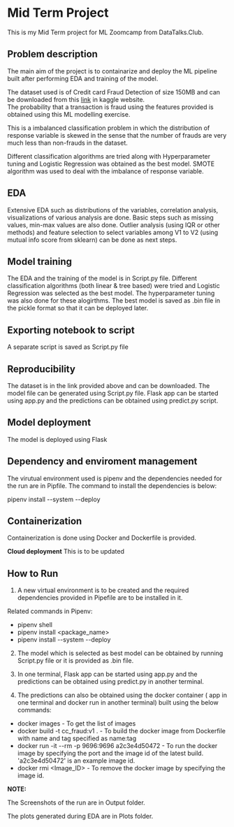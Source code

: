 # Mid Term Project

This is my Mid Term project for ML Zoomcamp from DataTalks.Club.

## Problem description

The main aim of the project is to containarize and deploy the ML pipeline built
after performing EDA and training of the model. 

The dataset used is of Credit card Fraud Detection of size 150MB and can be
downloaded from this [link](https://www.kaggle.com/datasets/mlg-ulb/creditcardfraud) in kaggle website.  
The probability that a transaction is fraud using the features provided is obtained
using this ML modelling exercise.

This is a imbalanced classification problem in which the distribution of response
variable is skewed in the sense that the number of frauds are very much less
than non-frauds in the dataset.

Different classification algorithms are tried along with Hyperparameter tuning
and Logistic Regression was obtained as the best model. SMOTE algorithm was 
used to deal with the imbalance of response variable. 

## EDA
Extensive EDA such as distributions of the variables, correlation analysis, visualizations of various
analysis are done. Basic steps such as missing values, min-max values are also done.
Outlier analysis (using IQR or other methods) and feature selection 
to select variables among V1 to V2 (using mutual info score from sklearn) 
can be done as next steps.

## Model training
The EDA and the training of the model is in Script.py file. Different 
classification algorithms (both linear & tree based) were tried and 
Logistic Regression was selected as the best model. The hyperparameter tuning was
also done for these alogirthms. The best model is saved
as .bin file in the pickle format so that it can be deployed later.

## Exporting notebook to script
A separate script is saved as Script.py file

## Reproducibility
The dataset is in the link provided above and can be downloaded.
The model file can be generated using Script.py file. Flask app can be 
started using app.py and the predictions can be obtained using predict.py script.

## Model deployment
The model is deployed using Flask

## Dependency and enviroment management
The virutual environment used is pipenv and the dependencies needed for the run 
are in Pipfile. The command to install the dependencies is below:

pipenv install --system --deploy

## Containerization
Containerization is done using Docker and Dockerfile is provided.

**Cloud deployment**
This is to be updated

## How to Run

1. A new virtual environment is to be created and the required dependencies 
provided in Pipefile are to be installed in it.

Related commands in Pipenv: 
* pipenv shell
* pipenv install <package_name>
* pipenv install --system --deploy

2. The model which is selected as best model can be obtained by running 
Script.py file or it is provided as .bin file.

3. In one terminal, Flask app can be started using app.py and the predictions 
can be obtained using predict.py in another terminal.

4. The predictions can also be obtained using the docker container (
app in one terminal and docker run in another terminal) built using the 
below commands:

*  docker images - To get the list of images
*  docker build -t cc_fraud:v1 .  - To build the docker image from Dockerfile
with name and tag specified as name:tag
*  docker run -it --rm -p 9696:9696 a2c3e4d50472 - To run the docker image 
by specifying the port and the image id of the latest build.
'a2c3e4d50472' is an example image id.
*  docker rmi <Image_ID> - To remove the docker image by specifying the image id.

**NOTE:**

The Screenshots of the run are in Output folder.

The plots generated during EDA are in Plots folder.
